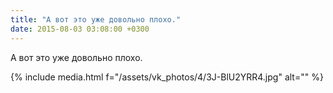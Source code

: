 ```yaml
---
title: "А вот это уже довольно плохо."
date: 2015-08-03 03:08:00 +0300
---
```


А вот это уже довольно плохо.

{% include media.html f="/assets/vk_photos/4/3J-BlU2YRR4.jpg" alt="" %}
